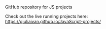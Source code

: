 GitHub repository for JS projects

Check out the live running projects here: https://giuliaivan.github.io/JavaScript-projects/
